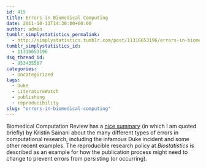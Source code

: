 ```yaml
---
id: 415
title: Errors in Biomedical Computing
date: 2011-10-11T14:30:00+00:00
author: admin
tumblr_simplystatistics_permalink:
  - http://simplystatistics.tumblr.com/post/11316653196/errors-in-biomedical-computing
tumblr_simplystatistics_id:
  - 11316653196
dsq_thread_id:
  - 953435587
categories:
  - Uncategorized
tags:
  - Duke
  - LiteratureWatch
  - publishing
  - reproducibility
slug: "errors-in-biomedical-computing"
---
```

Biomedical Computation Review has a <a href="http://www.biomedicalcomputationreview.org/7/2/9.pdf" target="_blank">nice summary</a> (in which I am quoted briefly) by Kristin Sainani about the many different types of errors in computational research, including the infamous Duke incident and some other recent examples. The reproducible research policy at _Biostatistics_ is described as an example for how the publication process might need to change to prevent errors from persisting (or occurring).
